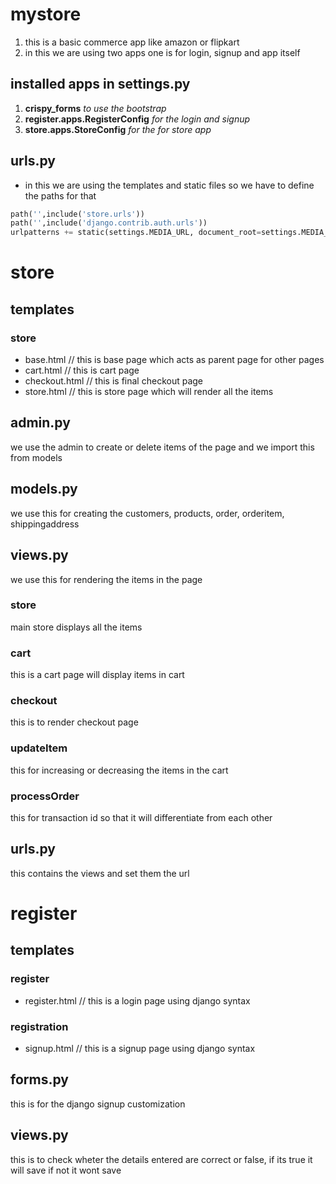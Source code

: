 # mystore
1. this is a basic commerce app like amazon or flipkart
1. in this we are using two apps one is for login, signup and app itself
## installed apps in settings.py
1. **crispy_forms**  _to use the bootstrap_
1. **register.apps.RegisterConfig**  _for the login and signup_ 
1. **store.apps.StoreConfig**  _for the for store app_
## urls.py
- in this we are using the templates and static files so we have to define the paths for that
```python
path('',include('store.urls'))
path('',include('django.contrib.auth.urls'))
urlpatterns += static(settings.MEDIA_URL, document_root=settings.MEDIA_ROOT)
 ```
# store 
## templates
### store 
- base.html // this is base page which acts as parent page for other pages
- cart.html // this is cart page
- checkout.html // this is final checkout page
- store.html // this is store page which will render all the items
## admin.py 
we use the admin to create or delete items of the page and we import this from models
## models.py
we use this for creating the customers, products, order, orderitem, shippingaddress
## views.py
we use this for rendering the items in the page
### store
main store displays all the items
### cart
this is a cart page will display items in cart
### checkout
this is to render checkout page
### updateItem
this for increasing or decreasing the items in the cart
### processOrder
this for transaction id so that it will differentiate from each other
## urls.py 
this contains the views and set them the url
# register
## templates
### register
- register.html // this is a login page using django syntax
### registration
- signup.html // this is a signup page using django syntax
## forms.py 
this is for the django signup customization
## views.py
this is to check wheter the details entered are correct or false, if its true it will save if not it wont save
